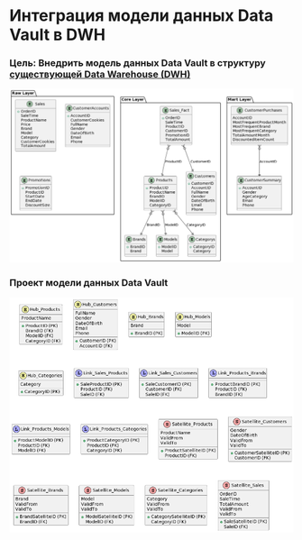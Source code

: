# Интеграция модели данных Data Vault в DWH

### Цель: Внедрить модель данных Data Vault в структуру [существующей Data Warehouse (DWH)](https://github.com/Rastorguev763/dwh_example)

![DWH](dwh.png)

### Проект модели данных Data Vault

![Data Vault](data_vault.png)